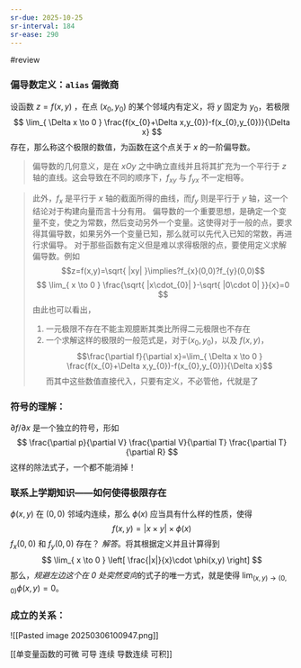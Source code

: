 ```yaml
---
sr-due: 2025-10-25
sr-interval: 184
sr-ease: 290
---
```


#review 
### 偏导数定义：`alias` 偏微商

设函数 $z=f(x,y)$ ，在点 $(x_{0},y_{0})$ 的某个邻域内有定义，将 $y$ 固定为 $y_{0}$，若极限
$$
\lim_{ \Delta x \to 0 } \frac{f(x_{0}+\Delta x,y_{0})-f(x_{0},y_{0})}{\Delta x}
$$
存在，那么称这个极限的数值，为函数在这个点关于 $x$ 的一阶偏导数。

>偏导数的几何意义，是在 $xOy$ 之中确立直线并且将其扩充为一个平行于 $z$ 轴的直线。这会导致在不同的顺序下，$f_{x y}$  与 $f_{yx}$ 不一定相等。

>此外，$f_{x}$ 是平行于 $x$ 轴的截面所得的曲线，而$f_{y}$ 则是平行于 $y$ 轴，这一个结论对于构建向量而言十分有用。
>偏导数的一个重要思想，是确定一个变量不变，使之为常数，然后变动另外一个变量。这使得对于一般的点，要求得其偏导数，如果另外一个变量已知，那么就可以先代入已知的常数，再进行求偏导。 
>对于那些函数有定义但是难以求得极限的点，要使用定义求解偏导数。例如$$z=f(x,y)=\sqrt{ |xy| }\implies?f_{x}(0,0)?f_{y}(0,0)$$
>$$ \lim_{ x \to 0 } \frac{\sqrt{ |x\cdot_{0}| }-\sqrt{ |0\cdot 0| }}{x}=0 $$
>由此也可以看出，
>1. 一元极限不存在不能主观臆断其类比所得二元极限也不存在
>2. 一个求解这样的极限的一般范式是，对于$(x_{0},y_{0})$，以及 $f(x,y)$，$$\frac{\partial f}{\partial x}=\lim_{ \Delta x \to 0 } \frac{f(x_{0}+\Delta x,y_{0})-f(x_{0},y_{0})}{\Delta x}$$
而其中这些数值直接代入，只要有定义，不必管他，代就是了
### 符号的理解：

$\partial f  / \partial x$ 是一个独立的符号，形如
$$
\frac{\partial p}{\partial V}   \frac{\partial V}{\partial T}  \frac{\partial T}{\partial R}
$$
这样的除法式子，一个都不能消掉！

### 联系上学期知识——如何使得极限存在

$\phi(x,y)$ 在 $(0,0)$ 邻域内连续，那么 $\phi(x)$ 应当具有什么样的性质，使得
$$
f(x,y)=|x \times y|\times \phi(x)
$$
$f_{x}(0,0)$ 和 $f_{y}(0,0)$ 存在？
*解答*。将其根据定义并且计算得到
$$
\lim_{ x \to 0 } \left[ \frac{|x|}{x}\cdot \phi(x,y) \right]
$$
那么，*规避左边这个在 0 处突然变向*的式子的唯一方式，就是使得 $\lim_{ (x,y) \to (0,0) }\phi(x,y)=0$。
### 成立的关系：

![[Pasted image 20250306100947.png]]

[[单变量函数的可微 可导 连续 导数连续 可积]]